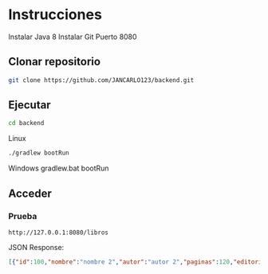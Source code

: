 Instrucciones
========================================
Instalar Java 8
Instalar Git
Puerto 8080



Clonar repositorio
--------

```sh
git clone https://github.com/JANCARLO123/backend.git
```

Ejecutar
--------

```sh
cd backend
```
Linux
```sh
./gradlew bootRun
```
Windows 
gradlew.bat bootRun


Acceder
--------

### Prueba

```
http://127.0.0.1:8080/libros
```

JSON Response:

```json
[{"id":100,"nombre":"nombre 2","autor":"autor 2","paginas":120,"editorial":"editorial 2","img":"img","activo":true},{"id":101,"nombre":"nombre","autor":"autor","paginas":100,"editorial":"editorial","img":"img","activo":true}]
```


